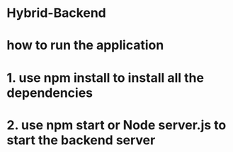 # Hybrid-Backend
# how to run the application

# 1. use npm install to install all the dependencies
# 2. use npm start or Node server.js to start the backend server